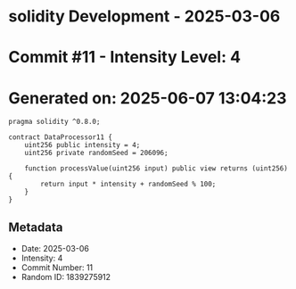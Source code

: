 ﻿# solidity Development - 2025-03-06
# Commit #11 - Intensity Level: 4
# Generated on: 2025-06-07 13:04:23
```solidity
pragma solidity ^0.8.0;

contract DataProcessor11 {
    uint256 public intensity = 4;
    uint256 private randomSeed = 206096;

    function processValue(uint256 input) public view returns (uint256) {
        return input * intensity + randomSeed % 100;
    }
}
```
## Metadata
- Date: 2025-03-06
- Intensity: 4
- Commit Number: 11
- Random ID: 1839275912
